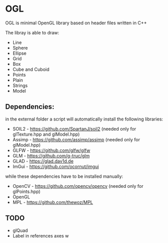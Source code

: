 # OGL

OGL is minimal OpenGL library based on header files written in C++

The libray is able to draw:

* Line
* Sphere
* Ellipse
* Grid
* Box
* Cube and Cuboid
* Points
* Plain
* Strings
* Model 



## Dependencies:

in the external folder a script will automatically install the following libraries:

* SOIL2     - https://github.com/SpartanJ/soil2  (needed only for glTexture.hpp and glModel.hpp)
* Assimp   - https://github.com/assimp/assimp (needed only for glModel.hpp)
* GLFW     - https://github.com/glfw/glfw
* GLM       - https://github.com/g-truc/glm
* GLAD     - https://glad.dav1d.de
* ImGui     - https://github.com/ocornut/imgui

while these dependencies have to be installed manually:

* OpenCV - https://github.com/opencv/opencv (needed only for glPoints.hpp)
* OpenGL
* MPL       - https://github.com/thewoz/MPL



## TODO
* glQuad
* Label in references axes
w
